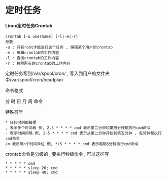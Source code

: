 # 定时任务

#### Linux定时任务Crontab

```
crontab [-u username] [-l|-e|-r]
参数:
-u : 只有root才能进行这个任务 , 编辑某个用户的crontab
-e : 编辑crontab的工作内容
-l : 查阅crontab的工作内容
-r : 移除所有的crontab的工作内容
```

定时任务写到/var/spool/cron/ , 写入到用户的文件夹中/var/spool/cron/headplan

命令格式

分 时 日 月 周 命令

特殊符号

```
* 任何时刻都接受
, 表示多个时间段 例, 2,3 * * * * cmd 表示第二分钟和第四分钟都执行cmd命令
- 表示时间间隔 例, 2-5 * * * * cmd 表示从第二分钟开始到第五分钟 , 每分钟都执行cmd命令
/n 表示隔n个时间单位 例, */5 * * * * cmd 表示每隔5分钟执行cmd命令
```

crontab命令是分级的 , 要执行秒级命令 , 可以这样写

```
* * * * * cmd
* * * * * sleep 20; cmd
* * * * * sleep 40; cmd
```



